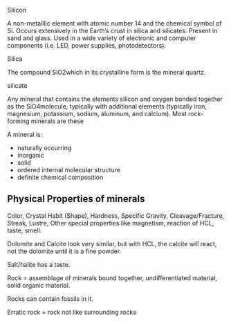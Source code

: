 Silicon

A non-metalllic element with atomic number 14 and the chemical symbol of Si. Occurs extensively in the Earth’s crust in silica and silicates. Present in sand and glass. Used in a wide variety of electronic and computer components (i.e. LED, power supplies, photodetectors).

Silica

The compound SiO2which in its crystalline form is the mineral quartz.

silicate

Any mineral that contains the elements silicon and oxygen bonded together as the SiO4molecule, typically with additional elements (typically iron, magnesium, potassium, sodium, aluminum, and calcium). Most rock-forming minerals are these

A mineral is:

* naturally occurring
* inorganic
* solid
* ordered internal molecular structure
* definite chemical composition

## Physical Properties of minerals

Color, Crystal Habit (Shape), Hardness, Specific Gravity, Cleavage/Fracture,
Streak, Lustre, Other special properties like magnetism, reaction of HCL, taste, smell.

Dolomite and Calcite look very similar, but with HCL, the calcite will react, not the dolomite until it is a fine powder.

Salt/halite has a taste.

Rock = assemblage of minerals bound together, undifferentiated material, solid organic material.

Rocks can contain fossils in it.

Erratic rock = rock not like surrounding rocks
